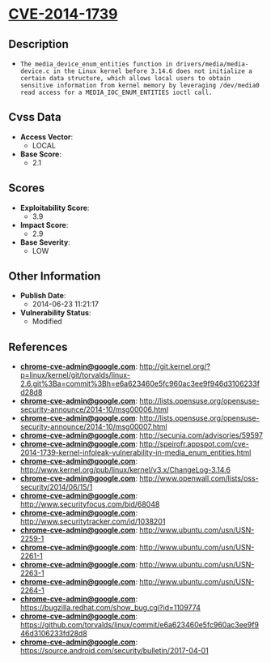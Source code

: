 
# [CVE-2014-1739](http://git.kernel.org/?p=linux/kernel/git/torvalds/linux-2.6.git%3Ba=commit%3Bh=e6a623460e5fc960ac3ee9f946d3106233fd28d8)

## Description

- `The media_device_enum_entities function in drivers/media/media-device.c in the Linux kernel before 3.14.6 does not initialize a certain data structure, which allows local users to obtain sensitive information from kernel memory by leveraging /dev/media0 read access for a MEDIA_IOC_ENUM_ENTITIES ioctl call.`

## Cvss Data

- **Access Vector**:
  - LOCAL
- **Base Score**:
  - 2.1

## Scores

- **Exploitability Score**:
  - 3.9
- **Impact Score**:
  - 2.9
- **Base Severity**:
  - LOW

## Other Information

- **Publish Date**:
  - 2014-06-23 11:21:17
- **Vulnerability Status**:
  - Modified

## References

- **chrome-cve-admin@google.com**: http://git.kernel.org/?p=linux/kernel/git/torvalds/linux-2.6.git%3Ba=commit%3Bh=e6a623460e5fc960ac3ee9f946d3106233fd28d8
- **chrome-cve-admin@google.com**: http://lists.opensuse.org/opensuse-security-announce/2014-10/msg00006.html
- **chrome-cve-admin@google.com**: http://lists.opensuse.org/opensuse-security-announce/2014-10/msg00007.html
- **chrome-cve-admin@google.com**: http://secunia.com/advisories/59597
- **chrome-cve-admin@google.com**: http://speirofr.appspot.com/cve-2014-1739-kernel-infoleak-vulnerability-in-media_enum_entities.html
- **chrome-cve-admin@google.com**: http://www.kernel.org/pub/linux/kernel/v3.x/ChangeLog-3.14.6
- **chrome-cve-admin@google.com**: http://www.openwall.com/lists/oss-security/2014/06/15/1
- **chrome-cve-admin@google.com**: http://www.securityfocus.com/bid/68048
- **chrome-cve-admin@google.com**: http://www.securitytracker.com/id/1038201
- **chrome-cve-admin@google.com**: http://www.ubuntu.com/usn/USN-2259-1
- **chrome-cve-admin@google.com**: http://www.ubuntu.com/usn/USN-2261-1
- **chrome-cve-admin@google.com**: http://www.ubuntu.com/usn/USN-2263-1
- **chrome-cve-admin@google.com**: http://www.ubuntu.com/usn/USN-2264-1
- **chrome-cve-admin@google.com**: https://bugzilla.redhat.com/show_bug.cgi?id=1109774
- **chrome-cve-admin@google.com**: https://github.com/torvalds/linux/commit/e6a623460e5fc960ac3ee9f946d3106233fd28d8
- **chrome-cve-admin@google.com**: https://source.android.com/security/bulletin/2017-04-01
